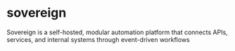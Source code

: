 # sovereign
Sovereign is a self-hosted, modular automation platform that connects APIs, services, and internal systems through event-driven workflows
